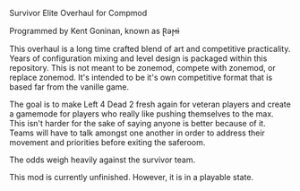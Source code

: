 Survivor Elite Overhaul for Compmod

Programmed by Kent Goninan, known as Ɽǝϻɨ

This overhaul is a long time crafted blend of art and competitive practicality. Years of configuration mixing and level design is packaged within this repository. This is not meant to be zonemod, compete with zonemod, or replace zonemod. It's intended to be it's own competitive format that is based far from the vanille game. 

The goal is to make Left 4 Dead 2 fresh again for veteran players and create a gamemode for players who really like pushing themselves to the max. This isn't harder for the sake of saying anyone is better because of it. Teams will have to talk amongst one another in order to address their movement and priorities before exiting the saferoom.

The odds weigh heavily against the survivor team.

This mod is currently unfinished. However, it is in a playable state. 
